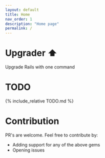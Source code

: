 ```yaml
---
layout: default
title: Home
nav_order: 1
description: "Home page"
permalink: /
---
```


# Upgrader ⬆️
Upgrade Rails with one command

# TODO
{% include_relative TODO.md %}

# Contribution

PR's are welcome.
Feel free to contribute by:
- Adding support for any of the above gems
- Opening issues
